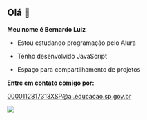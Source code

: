 ## Olá 👋

**Meu nome é Bernardo Luiz**

- Estou estudando programação pelo Alura

- Tenho desenvolvido JavaScript

- Espaço para compartilhamento de projetos
  
 **Entre em contato comigo por:**
 
 0000112817313XSP@al.educacao.sp.gov.br

![](https://tenor.com/pt-BR/view/breaking-bad-radiogang-kunari-ghost-ghostballs-gif-25660482)

